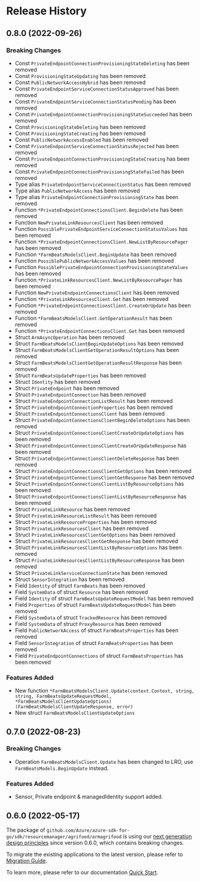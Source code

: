 # Release History

## 0.8.0 (2022-09-26)
### Breaking Changes

- Const `PrivateEndpointConnectionProvisioningStateDeleting` has been removed
- Const `ProvisioningStateUpdating` has been removed
- Const `PublicNetworkAccessHybrid` has been removed
- Const `PrivateEndpointServiceConnectionStatusApproved` has been removed
- Const `PrivateEndpointServiceConnectionStatusPending` has been removed
- Const `PrivateEndpointConnectionProvisioningStateSucceeded` has been removed
- Const `ProvisioningStateDeleting` has been removed
- Const `ProvisioningStateCreating` has been removed
- Const `PublicNetworkAccessEnabled` has been removed
- Const `PrivateEndpointServiceConnectionStatusRejected` has been removed
- Const `PrivateEndpointConnectionProvisioningStateCreating` has been removed
- Const `PrivateEndpointConnectionProvisioningStateFailed` has been removed
- Type alias `PrivateEndpointServiceConnectionStatus` has been removed
- Type alias `PublicNetworkAccess` has been removed
- Type alias `PrivateEndpointConnectionProvisioningState` has been removed
- Function `*PrivateEndpointConnectionsClient.BeginDelete` has been removed
- Function `NewPrivateLinkResourcesClient` has been removed
- Function `PossiblePrivateEndpointServiceConnectionStatusValues` has been removed
- Function `*PrivateEndpointConnectionsClient.NewListByResourcePager` has been removed
- Function `*FarmBeatsModelsClient.BeginUpdate` has been removed
- Function `PossiblePublicNetworkAccessValues` has been removed
- Function `PossiblePrivateEndpointConnectionProvisioningStateValues` has been removed
- Function `*PrivateLinkResourcesClient.NewListByResourcePager` has been removed
- Function `NewPrivateEndpointConnectionsClient` has been removed
- Function `*PrivateLinkResourcesClient.Get` has been removed
- Function `*PrivateEndpointConnectionsClient.CreateOrUpdate` has been removed
- Function `*FarmBeatsModelsClient.GetOperationResult` has been removed
- Function `*PrivateEndpointConnectionsClient.Get` has been removed
- Struct `ArmAsyncOperation` has been removed
- Struct `FarmBeatsModelsClientBeginUpdateOptions` has been removed
- Struct `FarmBeatsModelsClientGetOperationResultOptions` has been removed
- Struct `FarmBeatsModelsClientGetOperationResultResponse` has been removed
- Struct `FarmBeatsUpdateProperties` has been removed
- Struct `Identity` has been removed
- Struct `PrivateEndpoint` has been removed
- Struct `PrivateEndpointConnection` has been removed
- Struct `PrivateEndpointConnectionListResult` has been removed
- Struct `PrivateEndpointConnectionProperties` has been removed
- Struct `PrivateEndpointConnectionsClient` has been removed
- Struct `PrivateEndpointConnectionsClientBeginDeleteOptions` has been removed
- Struct `PrivateEndpointConnectionsClientCreateOrUpdateOptions` has been removed
- Struct `PrivateEndpointConnectionsClientCreateOrUpdateResponse` has been removed
- Struct `PrivateEndpointConnectionsClientDeleteResponse` has been removed
- Struct `PrivateEndpointConnectionsClientGetOptions` has been removed
- Struct `PrivateEndpointConnectionsClientGetResponse` has been removed
- Struct `PrivateEndpointConnectionsClientListByResourceOptions` has been removed
- Struct `PrivateEndpointConnectionsClientListByResourceResponse` has been removed
- Struct `PrivateLinkResource` has been removed
- Struct `PrivateLinkResourceListResult` has been removed
- Struct `PrivateLinkResourceProperties` has been removed
- Struct `PrivateLinkResourcesClient` has been removed
- Struct `PrivateLinkResourcesClientGetOptions` has been removed
- Struct `PrivateLinkResourcesClientGetResponse` has been removed
- Struct `PrivateLinkResourcesClientListByResourceOptions` has been removed
- Struct `PrivateLinkResourcesClientListByResourceResponse` has been removed
- Struct `PrivateLinkServiceConnectionState` has been removed
- Struct `SensorIntegration` has been removed
- Field `Identity` of struct `FarmBeats` has been removed
- Field `SystemData` of struct `Resource` has been removed
- Field `Identity` of struct `FarmBeatsUpdateRequestModel` has been removed
- Field `Properties` of struct `FarmBeatsUpdateRequestModel` has been removed
- Field `SystemData` of struct `TrackedResource` has been removed
- Field `SystemData` of struct `ProxyResource` has been removed
- Field `PublicNetworkAccess` of struct `FarmBeatsProperties` has been removed
- Field `SensorIntegration` of struct `FarmBeatsProperties` has been removed
- Field `PrivateEndpointConnections` of struct `FarmBeatsProperties` has been removed

### Features Added

- New function `*FarmBeatsModelsClient.Update(context.Context, string, string, FarmBeatsUpdateRequestModel, *FarmBeatsModelsClientUpdateOptions) (FarmBeatsModelsClientUpdateResponse, error)`
- New struct `FarmBeatsModelsClientUpdateOptions`


## 0.7.0 (2022-08-23)
### Breaking Changes

- Operation `FarmBeatsModelsClient.Update` has been changed to LRO, use `FarmBeatsModels.BeginUpdate` instead.

### Features Added

- Sensor, Private endpoint & managedIdentity support added.

## 0.6.0 (2022-05-17)

The package of `github.com/Azure/azure-sdk-for-go/sdk/resourcemanager/agrifood/armagrifood` is using our [next generation design principles](https://azure.github.io/azure-sdk/general_introduction.html) since version 0.6.0, which contains breaking changes.

To migrate the existing applications to the latest version, please refer to [Migration Guide](https://aka.ms/azsdk/go/mgmt/migration).

To learn more, please refer to our documentation [Quick Start](https://aka.ms/azsdk/go/mgmt).
